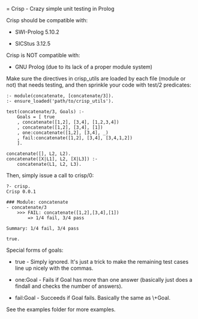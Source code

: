 = Crisp - Crazy simple unit testing in Prolog

Crisp should be compatible with:

 *	SWI-Prolog 5.10.2

 *	SICStus 3.12.5

Crisp is NOT compatible with:

 *	GNU Prolog (due to its lack of a proper module system)

Make sure the directives in crisp_utils are loaded by each file (module or not) that needs testing, and then sprinkle your code with test/2 predicates:

	:- module(concatenate, [concatenate/3]).
	:- ensure_loaded('path/to/crisp_utils').

	test(concatenate/3, Goals) :-
		Goals = [ true
		, concatenate([1,2], [3,4], [1,2,3,4])
		, concatenate([1,2], [3,4], [1])
		, one:concatenate([1,2], [3,4], _)
		, fail:concatenate([1,2], [3,4], [3,4,1,2])
		].

	concatenate([], L2, L2).
	concatenate([X|L1], L2, [X|L3]) :-
	    concatenate(L1, L2, L3).

Then, simply issue a call to crisp/0:

	?- crisp.
	Crisp 0.0.1

	### Module: concatenate
	- concatenate/3
	    >>> FAIL: concatenate([1,2],[3,4],[1])
	        => 1/4 fail, 3/4 pass

	Summary: 1/4 fail, 3/4 pass

	true.

Special forms of goals:

*	true - Simply ignored. It's just a trick to make the remaining test cases line up nicely with the commas.

*	one:Goal - Fails if Goal has more than one answer (basically just does a findall and checks the number of answers).

*	fail:Goal - Succeeds if Goal fails. Basically the same as \\+Goal.

See the examples folder for more examples.
